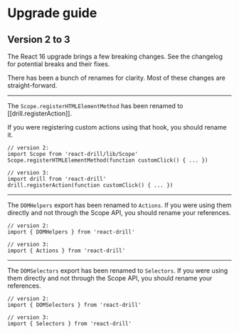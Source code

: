 # Upgrade guide

## Version 2 to 3

The React 16 upgrade brings a few breaking changes.
See the changelog for potential breaks and their fixes.

There has been a bunch of renames for clarity. Most of these changes are
straight-forward.

---

The `Scope.registerHTMLElementMethod` has been renamed to
[[drill.registerAction]].

If you were registering custom actions using that hook, you should rename it.

    // version 2:
    import Scope from 'react-drill/lib/Scope'
    Scope.registerHTMLElementMethod(function customClick() { ... })

    // version 3:
    import drill from 'react-drill'
    drill.registerAction(function customClick() { ... })

---

The `DOMHelpers` export has been renamed to `Actions`. If you were using them
directly and not through the Scope API, you should rename your references.

    // version 2:
    import { DOMHelpers } from 'react-drill'

    // version 3:
    import { Actions } from 'react-drill'

---

The `DOMSelectors` export has been renamed to `Selectors`. If you were using
them directly and not through the Scope API, you should rename your references.

    // version 2:
    import { DOMSelectors } from 'react-drill'

    // version 3:
    import { Selectors } from 'react-drill'
